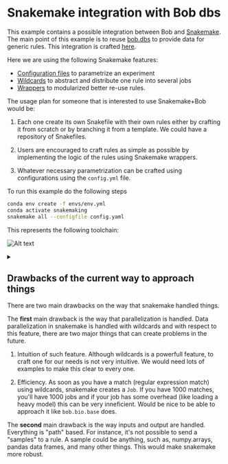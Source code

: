 # Snakemake integration with Bob dbs

This example contains a possible integration between Bob and [Snakemake](https://snakemake.readthedocs.io).
The main point of this example is to reuse [bob.dbs](https://www.idiap.ch/software/bob/docs/bob/docs/stable/#database-interfaces>) to provide data for generic rules.
This integration is crafted [here](https://github.com/tiagofrepereira2012/snakemaking/blob/master/5.bob.bio.dbs/snakemakedb.py).

Here we are using the following Snakemake features:

  - [Configuration files](https://snakemake.readthedocs.io/en/stable/snakefiles/configuration.html) to parametrize an experiment
  - [Wildcards](https://snakemake.readthedocs.io/en/stable/snakefiles/rules.html#wildcards) to abstract and distribute one rule into several jobs
  - [Wrappers](https://snakemake.readthedocs.io/en/stable/snakefiles/modularization.html#wrappers) to modularized better re-use rules.

 
The usage plan for someone that is interested to use Snakemake+Bob would be:

  1. Each one create its own Snakefile with their own rules either by crafting it from scratch or by branching it from a template. We could have a repository of Snakefiles.

  2. Users are encouraged to craft rules as simple as possible by implementing the logic of the rules using Snakemake wrappers.

  3. Whatever necessary parametrization can be crafted using configurations using the `config.yml` file.



To run this example do the following steps


```sh
conda env create -f envs/env.yml
conda activate snakemaking
snakemake all --configfile config.yaml
```

This represents the following toolchain:


![Alt text](https://g.gravizo.com/source/custom_mark10?https://raw.githubusercontent.com/tiagofrepereira2012/snakemaking/master/5.bob.bio.dbs/README.md)
<details><summary></summary>
custom_mark10
digraph snakemake_dag {
    graph[bgcolor=white, margin=0];
    node[shape=box, style=rounded, fontname=sans,                 fontsize=10, penwidth=2];
    edge[penwidth=2, color=grey];
	0[label = "all", color = "0.28 0.6 0.85", style="rounded"];
	1[label = "SCORE", color = "0.17 0.6 0.85", style="rounded"];
	2[label = "ENROLL", color = "0.11 0.6 0.85", style="rounded"];
	3[label = "PROJECT", color = "0.44 0.6 0.85", style="rounded"];
	4[label = "TRAIN", color = "0.33 0.6 0.85", style="rounded"];
	5[label = "EXTRACTOR", color = "0.50 0.6 0.85", style="rounded"];
	6[label = "PREPROCESSING", color = "0.06 0.6 0.85", style="rounded"];
	1 -> 0
	4 -> 1
	2 -> 1
	3 -> 1
	3 -> 2
	5 -> 3
	4 -> 3
	5 -> 4
	6 -> 5
}
custom_mark10
</details>


## Drawbacks of the current way to approach things

There are two main drawbacks on the way that snakemake handled things.

The **first** main drawback is the way that parallelization is handled.
Data parallelization in snakemake is handled with wildcards and with respect to this feature, there are two major things that can create problems in the future.
 1. Intuition of such feature. Although wildcards is a powerfull feature, to craft one for our needs is not very intuitive. We would need lots of examples to make this clear to every one.

 2. Efficiency. As soon as you have a match (regular expression match) using wildcards, snakemake creates a `Job`. If you have 1000 matches, you'll have 1000 jobs and if your job has some overhead (like loading a heavy model) this can be very inneficient. Would be nice to be able to approach it like `bob.bio.base` does.

The **second** main drawback is the way inputs and output are handled.
Everything is "path" based.
For instance, it's not possible to send a "samples" to a rule.
A sample could be anything, such as, numpy.arrays, pandas data frames, and many other things.
This would make snakemake more robust.







